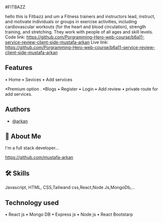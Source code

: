 
#FITBAZZ

hello this is Fitbazz and um a Fitness trainers and instructors lead, instruct, and motivate individuals or groups in exercise activities, including cardiovascular workouts (for the heart and blood circulation), strength training, and stretching. They work with people of all ages and skill levels.
Code link: https://github.com/Porgramming-Hero-web-course/b6a11-service-review-client-side-mustafa-arkan
Live link: https://github.com/Porgramming-Hero-web-course/b6a11-service-review-client-side-mustafa-arkan


## Features

• Home
• Sevices
• Add services

•Premium option .
•Blogs
• Register
• Login
• Add review
• private route for add services.

## Authors

- [@arkan](https://github.com/mustafa-arkan)



## 🚀 About Me
I'm a full stack developer...

https://github.com/mustafa-arkan


## 🛠 Skills
Javascript, HTML, CSS,Tailwand css,React,Node Js,MongoDb,...


## Technology used

• React js
• Mongo DB
• Express js
• Node js
• React Bootstarp
